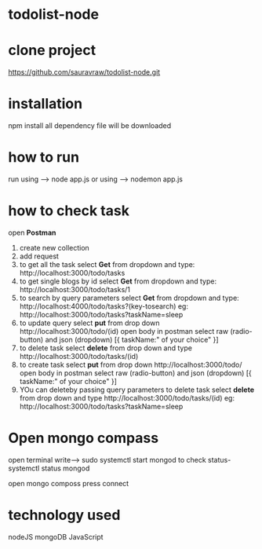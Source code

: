 # todolist-node

# clone project
https://github.com/sauravraw/todolist-node.git

# installation
npm install
all dependency file will be downloaded

# how to run
run using --> node app.js
or 
using --> nodemon app.js

# how to check task
open **Postman** 
1. create new collection
2. add request
3. to get all the task
    select **Get** from dropdown and type: http://localhost:3000/todo/tasks
4. to get single blogs by id
    select **Get** from dropdown and type: http://localhost:3000/todo/tasks/1
5. to search by query parameters
    select **Get** from dropdown and type: http://localhost:4000/todo/tasks?(key-tosearch)
    eg: http://localhost:3000/todo/tasks?taskName=sleep
6. to update query select **put** from drop down http://localhost:3000/todo/(id)
open body in postman select raw (radio-button) and json (dropdown)
[{
taskName:" of your choice"
}]
7. to delete task select **delete** from drop down and type http://localhost:3000/todo/tasks/(id)
8. to create task select **put** from drop down http://localhost:3000/todo/
open body in postman select raw (radio-button) and json (dropdown)
[{
taskName:" of your choice"
}]
9. YOu can deleteby passing query parameters 
to delete task select **delete** from drop down and type http://localhost:3000/todo/tasks/(id)
eg: http://localhost:3000/todo/tasks?taskName=sleep


# Open mongo compass
open terminal write--> sudo systemctl start mongod
to check status- systemctl status mongod

open mongo composs 
press connect

# technology used
nodeJS
mongoDB
JavaScript

